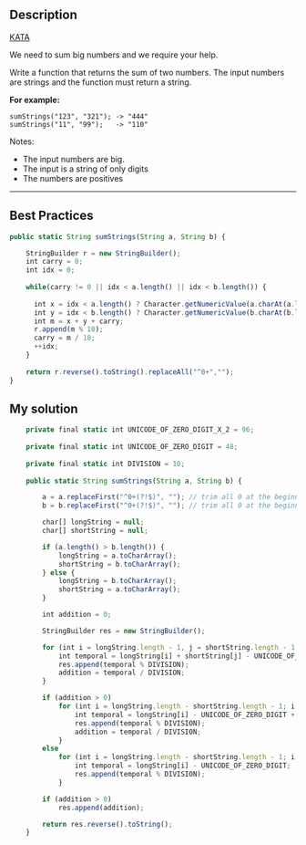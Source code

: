 ## Description

[KATA](https://www.codewars.com/kata/525f4206b73515bffb000b21/java)

We need to sum big numbers and we require your help.

Write a function that returns the sum of two numbers. The input numbers are strings and the function must return a string.

**For example:**
```
sumStrings("123", "321"); -> "444"
sumStrings("11", "99");   -> "110"
```
Notes: 
* The input numbers are big.
* The input is a string of only digits
* The numbers are positives

---
## Best Practices
```js
public static String sumStrings(String a, String b) {

    StringBuilder r = new StringBuilder();
    int carry = 0;
    int idx = 0;
    
    while(carry != 0 || idx < a.length() || idx < b.length()) {
    
      int x = idx < a.length() ? Character.getNumericValue(a.charAt(a.length() + ~idx)) : 0;
      int y = idx < b.length() ? Character.getNumericValue(b.charAt(b.length() + ~idx)) : 0;
      int m = x + y + carry;
      r.append(m % 10);
      carry = m / 10;
      ++idx;
    }
    
    return r.reverse().toString().replaceAll("^0+","");
}
```

## My solution
```js
    private final static int UNICODE_OF_ZERO_DIGIT_X_2 = 96;
    
    private final static int UNICODE_OF_ZERO_DIGIT = 48;
    
    private final static int DIVISION = 10;
    
    public static String sumStrings(String a, String b) {

        a = a.replaceFirst("^0+(?!$)", ""); // trim all 0 at the beginning of the String
        b = b.replaceFirst("^0+(?!$)", ""); // trim all 0 at the beginning of the String

        char[] longString = null;
        char[] shortString = null;

        if (a.length() > b.length()) {
            longString = a.toCharArray();
            shortString = b.toCharArray();
        } else {
            longString = b.toCharArray();
            shortString = a.toCharArray();
        }

        int addition = 0;

        StringBuilder res = new StringBuilder();

        for (int i = longString.length - 1, j = shortString.length - 1; j > -1; i--, j--) {
            int temporal = longString[i] + shortString[j] - UNICODE_OF_ZERO_DIGIT_X_2 + addition;
            res.append(temporal % DIVISION);
            addition = temporal / DIVISION;
        }

        if (addition > 0)
            for (int i = longString.length - shortString.length - 1; i > -1; i--) {
                int temporal = longString[i] - UNICODE_OF_ZERO_DIGIT + addition;
                res.append(temporal % DIVISION);
                addition = temporal / DIVISION;
            }
        else
            for (int i = longString.length - shortString.length - 1; i > -1; i--) {
                int temporal = longString[i] - UNICODE_OF_ZERO_DIGIT;
                res.append(temporal % DIVISION);
            }

        if (addition > 0)
            res.append(addition);

        return res.reverse().toString();
    }

```